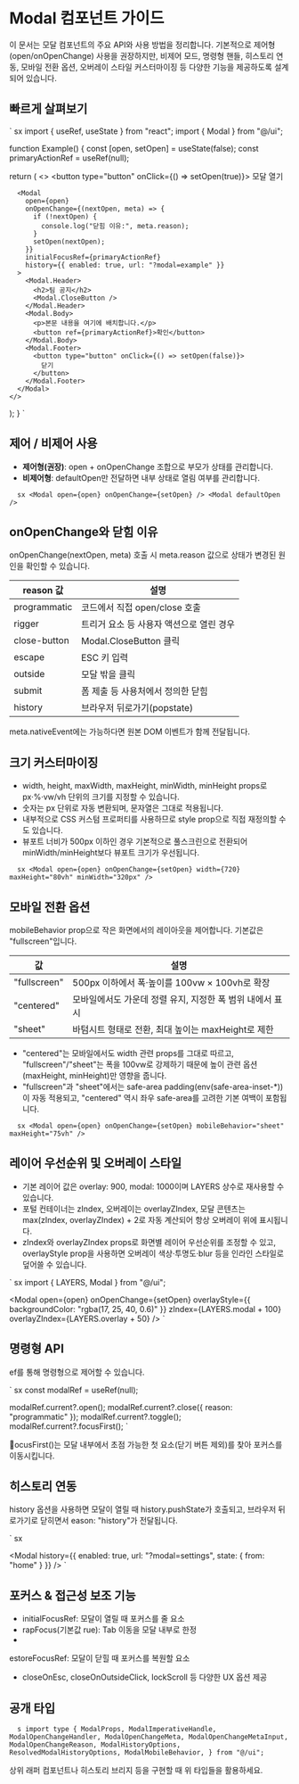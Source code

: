 ﻿# Modal 컴포넌트 가이드

이 문서는 모달 컴포넌트의 주요 API와 사용 방법을 정리합니다. 기본적으로 제어형(open/onOpenChange) 사용을 권장하지만, 비제어 모드, 명령형 핸들, 히스토리 연동, 모바일 전환 옵션, 오버레이 스타일 커스터마이징 등 다양한 기능을 제공하도록 설계되어 있습니다.

## 빠르게 살펴보기

`	sx
import { useRef, useState } from "react";
import { Modal } from "@/ui";

function Example() {
  const [open, setOpen] = useState(false);
  const primaryActionRef = useRef<HTMLButtonElement>(null);

  return (
    <>
      <button type="button" onClick={() => setOpen(true)}>
        모달 열기
      </button>

      <Modal
        open={open}
        onOpenChange={(nextOpen, meta) => {
          if (!nextOpen) {
            console.log("닫힘 이유:", meta.reason);
          }
          setOpen(nextOpen);
        }}
        initialFocusRef={primaryActionRef}
        history={{ enabled: true, url: "?modal=example" }}
      >
        <Modal.Header>
          <h2>팀 공지</h2>
          <Modal.CloseButton />
        </Modal.Header>
        <Modal.Body>
          <p>본문 내용을 여기에 배치합니다.</p>
          <button ref={primaryActionRef}>확인</button>
        </Modal.Body>
        <Modal.Footer>
          <button type="button" onClick={() => setOpen(false)}>
            닫기
          </button>
        </Modal.Footer>
      </Modal>
    </>
  );
}
`

## 제어 / 비제어 사용

- **제어형(권장)**: open + onOpenChange 조합으로 부모가 상태를 관리합니다.
- **비제어형**: defaultOpen만 전달하면 내부 상태로 열림 여부를 관리합니다.

`	sx
<Modal open={open} onOpenChange={setOpen} />
<Modal defaultOpen />
`

## onOpenChange와 닫힘 이유

onOpenChange(nextOpen, meta) 호출 시 meta.reason 값으로 상태가 변경된 원인을 확인할 수 있습니다.

| reason 값      | 설명                                           |
|----------------|------------------------------------------------|
| programmatic | 코드에서 직접 open/close 호출                |
| 	rigger      | 트리거 요소 등 사용자 액션으로 열린 경우       |
| close-button | Modal.CloseButton 클릭                        |
| escape       | ESC 키 입력                                    |
| outside      | 모달 밖을 클릭                                 |
| submit       | 폼 제출 등 사용처에서 정의한 닫힘              |
| history      | 브라우저 뒤로가기(popstate)                    |

meta.nativeEvent에는 가능하다면 원본 DOM 이벤트가 함께 전달됩니다.

## 크기 커스터마이징

- width, height, maxWidth, maxHeight, minWidth, minHeight props로 px·%·vw/vh 단위의 크기를 지정할 수 있습니다.
- 숫자는 px 단위로 자동 변환되며, 문자열은 그대로 적용됩니다.
- 내부적으로 CSS 커스텀 프로퍼티를 사용하므로 style prop으로 직접 재정의할 수도 있습니다.
- 뷰포트 너비가 500px 이하인 경우 기본적으로 풀스크린으로 전환되어 minWidth/minHeight보다 뷰포트 크기가 우선됩니다.

`	sx
<Modal
  open={open}
  onOpenChange={setOpen}
  width={720}
  maxHeight="80vh"
  minWidth="320px"
/>
`

## 모바일 전환 옵션

mobileBehavior prop으로 작은 화면에서의 레이아웃을 제어합니다. 기본값은 "fullscreen"입니다.

| 값            | 설명                                                         |
|---------------|--------------------------------------------------------------|
| "fullscreen"| 500px 이하에서 폭·높이를 100vw × 100vh로 확장               |
| "centered"  | 모바일에서도 가운데 정렬 유지, 지정한 폭 범위 내에서 표시  |
| "sheet"     | 바텀시트 형태로 전환, 최대 높이는 maxHeight로 제한        |

- "centered"는 모바일에서도 width 관련 props를 그대로 따르고, "fullscreen"/"sheet"는 폭을 100vw로 강제하기 때문에 높이 관련 옵션(maxHeight, minHeight)만 영향을 줍니다.
- "fullscreen"과 "sheet"에서는 safe-area padding(env(safe-area-inset-*))이 자동 적용되고, "centered" 역시 좌우 safe-area를 고려한 기본 여백이 포함됩니다.

`	sx
<Modal
  open={open}
  onOpenChange={setOpen}
  mobileBehavior="sheet"
  maxHeight="75vh"
/>
`

## 레이어 우선순위 및 오버레이 스타일

- 기본 레이어 값은 overlay: 900, modal: 1000이며 LAYERS 상수로 재사용할 수 있습니다.
- 포털 컨테이너는 zIndex, 오버레이는 overlayZIndex, 모달 콘텐츠는 max(zIndex, overlayZIndex) + 2로 자동 계산되어 항상 오버레이 위에 표시됩니다.
- zIndex와 overlayZIndex props로 화면별 레이어 우선순위를 조정할 수 있고, overlayStyle prop을 사용하면 오버레이 색상·투명도·blur 등을 인라인 스타일로 덮어쓸 수 있습니다.

`	sx
import { LAYERS, Modal } from "@/ui";

<Modal
  open={open}
  onOpenChange={setOpen}
  overlayStyle={{ backgroundColor: "rgba(17, 25, 40, 0.6)" }}
  zIndex={LAYERS.modal + 100}
  overlayZIndex={LAYERS.overlay + 50}
/>
`

## 명령형 API

ef를 통해 명령형으로 제어할 수 있습니다.

`	sx
const modalRef = useRef<ModalImperativeHandle>(null);

modalRef.current?.open();
modalRef.current?.close({ reason: "programmatic" });
modalRef.current?.toggle();
modalRef.current?.focusFirst();
`

ocusFirst()는 모달 내부에서 초점 가능한 첫 요소(닫기 버튼 제외)를 찾아 포커스를 이동시킵니다.

## 히스토리 연동

history 옵션을 사용하면 모달이 열릴 때 history.pushState가 호출되고, 브라우저 뒤로가기로 닫히면서 eason: "history"가 전달됩니다.

`	sx
<Modal history />

<Modal
  history={{ enabled: true, url: "?modal=settings", state: { from: "home" } }}
/>
`

## 포커스 & 접근성 보조 기능

- initialFocusRef: 모달이 열릴 때 포커스를 줄 요소
- 	rapFocus(기본값 	rue): Tab 이동을 모달 내부로 한정
- estoreFocusRef: 모달이 닫힐 때 포커스를 복원할 요소
- closeOnEsc, closeOnOutsideClick, lockScroll 등 다양한 UX 옵션 제공

## 공개 타입

`	s
import type {
  ModalProps,
  ModalImperativeHandle,
  ModalOpenChangeHandler,
  ModalOpenChangeMeta,
  ModalOpenChangeMetaInput,
  ModalOpenChangeReason,
  ModalHistoryOptions,
  ResolvedModalHistoryOptions,
  ModalMobileBehavior,
} from "@/ui";
`

상위 래퍼 컴포넌트나 히스토리 브리지 등을 구현할 때 위 타입들을 활용하세요.
